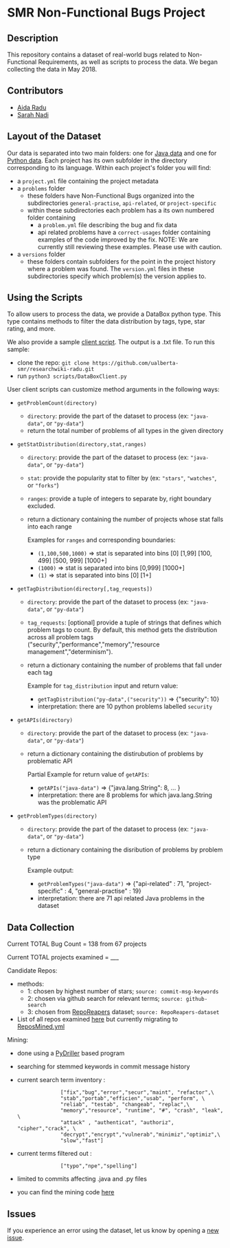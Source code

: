 
# SMR Non-Functional Bugs Project

## Description
This repository contains a dataset of real-world bugs related to Non-Functional Requirements, as well as scripts to process the data. We began collecting the data in May 2018.

## Contributors
- [Aida Radu](https://github.com/aradu12)
- [Sarah Nadi](http://sarahnadi.org/)

## Layout of the Dataset 

Our data is separated into two main folders: one for [Java data](/java-data) and one for [Python data](py-data).
Each project has its own subfolder in the directory corresponding to its language. Within each project's folder you will find:

- a `project.yml` file containing the project metadata
- a `problems` folder 
    - these folders have Non-Functional Bugs organized into the subdirectories `general-practise`, `api-related`, or `project-specific`
    - within these subdirectories each problem has a its own numbered folder containing
        - a `problem.yml` file describing the bug and fix data
        - api related problems have a `correct-usages` folder containing examples of the code improved by the fix. NOTE: We are currently still reviewing these examples. Please use with caution.
- a `versions` folder
    - these folders contain subfolders for the point in the project history where a problem was found. The `version.yml` files in these subdirectories specify which problem(s) the version applies to.


## Using the Scripts

To allow users to process the data, we provide a DataBox python type. This type contains methods to filter the data distribution
by tags, type, star rating, and more. 

We also provide a sample [client script](/scripts/DataBoxClient.py). The output is a .txt file. To run this sample:

- clone the repo: `git clone https://github.com/ualberta-smr/researchwiki-radu.git`
- run `python3 scripts/DataBoxClient.py`

User client scripts can customize method arguments in the following ways:

* `getProblemCount(directory)`
    -  `directory`: provide the part of the dataset to process (ex: `"java-data"`, or `"py-data"`)
    - return the total number of problems of all types in the given directory
    
* `getStatDistribution(directory,stat,ranges)`
    - `directory`: provide the part of the dataset to process (ex: `"java-data"`, or `"py-data"`)
    - `stat`: provide the popularity stat to filter by (ex: `"stars"`, `"watches"`, or `"forks"`)
    - `ranges`: provide a tuple of integers to separate by, right boundary excluded. 
    - return a dictionary containing the number of projects whose stat falls into each range

      Examples for ``ranges`` and corresponding boundaries:

        - `(1,100,500,1000)` => stat is separated into bins [0] [1,99] [100, 499] [500, 999] [1000+]
        - `(1000)` => stat is separated into bins [0,999] [1000+]
        - `(1)` => stat is separated into bins [0] [1+]
        
* `getTagDistribution(directory[,tag_requests])`
    - `directory`: provide the part of the dataset to process (ex: `"java-data"`, or `"py-data"`)
    - `tag_requests`: [optional] provide a tuple of strings that defines which problem tags to count. By default, this method gets the distribution across all problem tags ("security","performance","memory","resource management","determinism").
    - return a dictionary containing the number of problems that fall under each tag
    
       Example for `tag_distribution` input and return value:
       
         - `getTagDistribution("py-data",("security"))` => {"security": 10}
         - interpretation: there are 10 python problems labelled `security`

* `getAPIs(directory)`
    - `directory`: provide the part of the dataset to process (ex: `"java-data"`, or `"py-data"`)
    - return a dictionary containing the distirubution of problems by problematic API 
    
        Partial Example for return value of `getAPIs`:
        
         - `getAPIs("java-data")` => {"java.lang.String": 8, ... }
         - interpretation: there are 8 problems for which java.lang.String was the problematic API
          
* `getProblemTypes(directory)`
    - `directory`: provide the part of the dataset to process (ex: `"java-data"`, or `"py-data"`)
    - return a dictionary containing the disribution of problems by problem type
    
        Example output:
        
         - `getProblemTypes("java-data")` => {"api-related" : 71, "project-specific" : 4, "general-practise" : 19}
         - interpretation: there are 71 api related Java problems in the dataset
         
## Data Collection

Current TOTAL Bug Count = 138 from 67 projects

Current TOTAL projects examined = ___ 

Candidate Repos:
- methods:
    - 1: chosen by highest number of stars; `source: commit-msg-keywords`
    - 2: chosen via github search for relevant terms; `source: github-search`
    - 3: chosen from [RepoReapers](https://reporeapers.github.io/results/1.html) dataset; `source: RepoReapers-dataset`
- List of all repos examined [here](https://github.com/ualberta-smr/researchwiki-radu/blob/master/listReposMined.txt) but currently migrating to [ReposMined.yml](https://github.com/ualberta-smr/researchwiki-radu/blob/master/ReposMined.yml)

Mining:
- done using a [PyDriller](https://github.com/ishepard/pydriller) based program
- searching for stemmed keywords in commit message history
- current search term inventory : 
                    
                    ["fix","bug","error","secur","maint", "refactor",\
                    "stab","portab","efficien","usab", "perform", \
                    "reliab", "testab", "changeab", "replac",\
                    "memory","resource", "runtime", "#", "crash", "leak", \
                    "attack" , "authenticat", "authoriz", "cipher","crack", \
                    "decrypt","encrypt","vulnerab","minimiz","optimiz",\
                    "slow","fast"]
                    
- current terms filtered out :
                    
                    ["typo","npe","spelling"]

- limited to commits affecting .java and .py files
                    
- you can find the mining code [here](PyDrillerMining/find_NFR_commits.py)

## Issues
If you experience an error using the dataset, let us know by opening a [new issue](https://github.com/ualberta-smr/researchwiki-radu/issues/new).


